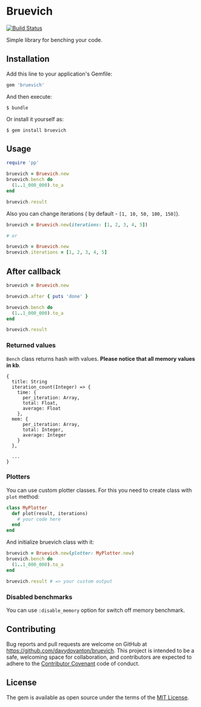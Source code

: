 # Bruevich
[![Build Status](https://travis-ci.org/davydovanton/bruevich.svg?branch=master)](https://travis-ci.org/davydovanton/bruevich)

Simple library for benching your code.

## Installation

Add this line to your application's Gemfile:

```ruby
gem 'bruevich'
```

And then execute:

    $ bundle

Or install it yourself as:

    $ gem install bruevich

## Usage

```ruby
require 'pp'

bruevich = Bruevich.new
bruevich.bench do
  (1..1_000_000).to_a
end

bruevich.result
```

Also you can change iterations ( by default - `[1, 10, 50, 100, 150]`).

```ruby
bruevich = Bruevich.new(iterations: [1, 2, 3, 4, 5])

# or

bruevich = Bruevich.new
bruevich.iterations = [1, 2, 3, 4, 5]
```

## After callback
``` ruby
bruevich = Bruevich.new

bruevich.after { puts 'done' }

bruevich.bench do
  (1..1_000_000).to_a
end

bruevich.result
```

### Returned values
`Bench` class returns hash with values. **Please notice that all memory values in kb**.

```
{
  title: String
  iteration_count(Integer) => {
    time: {
      per_iteration: Array,
      total: Float,
      average: Float
    },
  mem: {
      per_iteration: Array,
      total: Integer,
      average: Integer
    }
  },

  ...
}
```

### Plotters
You can use custom plotter classes. For this you need to create class with `plot` method:
```ruby
class MyPlotter
  def plot(result, iterations)
    # your code here
  end
end
```

And initialize bruevich class with it:
```ruby
bruevich = Bruevich.new(plotter: MyPlotter.new)
bruevich.bench do
  (1..1_000_000).to_a
end

bruevich.result # => your custom output
```

### Disabled benchmarks
You can use `:disable_memory` option for switch off memory benchmark.

## Contributing

Bug reports and pull requests are welcome on GitHub at https://github.com/davydovanton/bruevich. This project is intended to be a safe, welcoming space for collaboration, and contributors are expected to adhere to the [Contributor Covenant](http://contributor-covenant.org) code of conduct.


## License

The gem is available as open source under the terms of the [MIT License](http://opensource.org/licenses/MIT).

